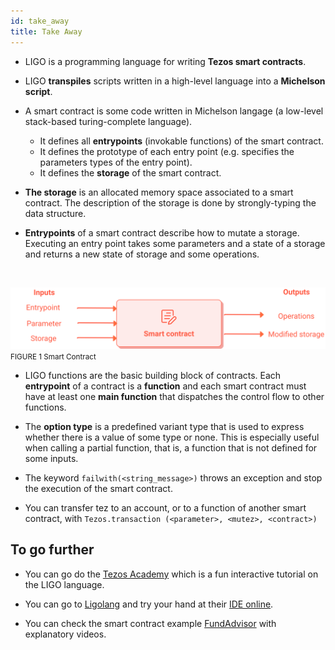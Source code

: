 ```yaml
---
id: take_away
title: Take Away
---
```


- LIGO is a programming language for writing **Tezos smart contracts**.
- LIGO **transpiles** scripts written in a high-level language into a **Michelson script**.

- A smart contract is some code written in Michelson langage (a low-level stack-based turing-complete language).
    - It defines all **entrypoints** (invokable functions) of the smart contract.
    - It defines the prototype of each entry point (e.g. specifies the parameters types of the entry point).
    - It defines the **storage** of the smart contract.

- **The storage** is an allocated memory space associated to a smart contract.
  The description of the storage is done by strongly-typing the data structure.

- **Entrypoints** of a smart contract describe how to mutate a storage.
  Executing an entry point takes some parameters and a state of a storage
  and returns a new state of storage and some operations.
  
<br/>

![](../../static/img/ligo/smart_contract.svg)
<small className="figure">FIGURE 1 Smart Contract</small>

- LIGO functions are the basic building block of contracts.
  Each **entrypoint** of a contract is a **function**
  and each smart contract must have at least one **main function**
  that dispatches the control flow to other functions.

- The **option type** is a predefined variant type that is used to express whether there is a value of some type or none.
  This is especially useful when calling a partial function, that is, a function that is not defined for some inputs.

- The keyword `failwith(<string_message>)` throws an exception and stop the execution of the smart contract.

- You can transfer tez to an account, or to a function of another smart contract, with `Tezos.transaction (<parameter>, <mutez>, <contract>)`

## To go further

- You can go do the [Tezos Academy](https://tezosacademy.io/pascal/chapter-about)
  which is a fun interactive tutorial on the LIGO language.

- You can go to [Ligolang](https://ligolang.org/)
  and try your hand at their [IDE online](https://ide.ligolang.org/).

- You can check the smart contract
  example [FundAdvisor](https://github.com/frankhillard/ligo_tutorial_fundadvisor) with explanatory videos.
  